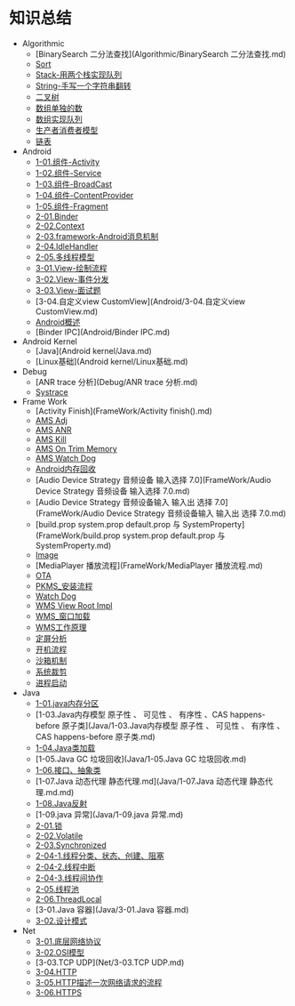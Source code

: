 # 知识总结

- Algorithmic
  * [BinarySearch 二分法查找](Algorithmic/BinarySearch 二分法查找.md)
  * [Sort](Algorithmic/Sort.md)
  * [Stack-用两个栈实现队列](Algorithmic/Stack-用两个栈实现队列.md)
  * [String-手写一个字符串翻转](Algorithmic/String-手写一个字符串翻转.md)
  * [二叉树](Algorithmic/二叉树.md)
  * [数组单独的数](Algorithmic/数组单独的数.md)
  * [数组实现队列](Algorithmic/数组实现队列.md)
  * [生产者消费者模型](Algorithmic/生产者消费者模型.md)
  * [链表](Algorithmic/链表.md)
- Android
  * [1-01.组件-Activity](Android/1-01.组件-Activity.md)
  * [1-02.组件-Service](Android/1-02.组件-Service.md)
  * [1-03.组件-BroadCast](Android/1-03.组件-BroadCast.md)
  * [1-04.组件-ContentProvider](Android/1-04.组件-ContentProvider.md)
  * [1-05.组件-Fragment](Android/1-05.组件-Fragment.md)
  * [2-01.Binder](Android/2-01.Binder.md)
  * [2-02.Context](Android/2-02.Context.md)
  * [2-03.framework-Android消息机制](Android/2-03.framework-Android消息机制.md)
  * [2-04.IdleHandler](Android/2-04.IdleHandler.md)
  * [2-05.多线程模型](Android/2-05.多线程模型.md)
  * [3-01.View-绘制流程](Android/3-01.View-绘制流程.md)
  * [3-02.View-事件分发](Android/3-02.View-事件分发.md)
  * [3-03.View-面试题](Android/3-03.View-面试题.md)
  * [3-04.自定义view CustomView](Android/3-04.自定义view CustomView.md)
  * [Android概述](Android/Android概述.md)
  * [Binder IPC](Android/Binder IPC.md)
- Android Kernel
  * [Java](Android kernel/Java.md)
  * [Linux基础](Android kernel/Linux基础.md)
- Debug
  * [ANR trace 分析](Debug/ANR trace 分析.md)
  * [Systrace](Debug/Systrace.md)
- Frame Work
  * [Activity Finish](FrameWork/Activity finish().md)
  * [AMS Adj](FrameWork/AMS_adj.md)
  * [AMS ANR](FrameWork/AMS_ANR.md)
  * [AMS Kill](FrameWork/AMS_kill.md)
  * [AMS On Trim Memory](FrameWork/AMS_OnTrimMemory.md)
  * [AMS Watch Dog](FrameWork/AMS_watchDog.md)
  * [Android内存回收](FrameWork/Android内存回收.md)
  * [Audio Device Strategy 音频设备 输入选择 7.0](FrameWork/Audio Device Strategy 音频设备 输入选择 7.0.md)
  * [Audio Device Strategy 音频设备输入 输入出 选择 7.0](FrameWork/Audio Device Strategy 音频设备输入 输入出 选择 7.0.md)
  * [build.prop system.prop default.prop 与 SystemProperty](FrameWork/build.prop system.prop default.prop 与 SystemProperty.md)
  * [Image](FrameWork/image.md)
  * [MediaPlayer 播放流程](FrameWork/MediaPlayer 播放流程.md)
  * [OTA](FrameWork/OTA.md)
  * [PKMS_安装流程](FrameWork/PKMS_安装流程.md)
  * [Watch Dog](FrameWork/WatchDog.md)
  * [WMS View Root Impl](FrameWork/WMS_ViewRootImpl.md)
  * [WMS_窗口加载](FrameWork/WMS_窗口加载.md)
  * [WMS工作原理](FrameWork/WMS工作原理.md)
  * [定屏分析](FrameWork/定屏分析.md)
  * [开机流程](FrameWork/开机流程.md)
  * [沙箱机制](FrameWork/沙箱机制.md)
  * [系统裁剪](FrameWork/系统裁剪.md)
  * [进程启动](FrameWork/进程启动.md)
- Java
  * [1-01.java内存分区](Java/1-01.java内存分区.md)
  * [1-03.Java内存模型  原子性 、 可见性 、 有序性 、CAS happens-before 原子类](Java/1-03.Java内存模型  原子性 、 可见性 、 有序性 、CAS happens-before 原子类.md)
  * [1-04.Java类加载](Java/1-04.Java类加载.md)
  * [1-05.Java GC 垃圾回收](Java/1-05.Java GC 垃圾回收.md)
  * [1-06.接口、抽象类](Java/1-06.接口、抽象类.md)
  * [1-07.Java 动态代理 静态代理.md](Java/1-07.Java 动态代理 静态代理.md.md)
  * [1-08.Java反射](Java/1-08.Java反射.md)
  * [1-09.java 异常](Java/1-09.java 异常.md)
  * [2-01.锁](Java/2-01.锁.md)
  * [2-02.Volatile](Java/2-02.Volatile.md)
  * [2-03.Synchronized](Java/2-03.Synchronized.md)
  * [2-04-1.线程分类、状态、创建、阻塞](Java/2-04-1.线程分类、状态、创建、阻塞.md)
  * [2-04-2.线程中断](Java/2-04-2.线程中断.md)
  * [2-04-3.线程间协作](Java/2-04-3.线程间协作.md)
  * [2-05.线程池](Java/2-05.线程池.md)
  * [2-06.ThreadLocal](Java/2-06.ThreadLocal.md)
  * [3-01.Java 容器](Java/3-01.Java 容器.md)
  * [3-02.设计模式](Java/3-02.设计模式.md)
- Net
  * [3-01.底层网络协议](Net/3-01.底层网络协议.md)
  * [3-02.OSI模型](Net/3-02.OSI模型.md)
  * [3-03.TCP UDP](Net/3-03.TCP UDP.md)
  * [3-04.HTTP](Net/3-04.HTTP.md)
  * [3-05.HTTP描述一次网络请求的流程](Net/3-05.HTTP描述一次网络请求的流程.md)
  * [3-06.HTTPS](Net/3-06.HTTPS.md)
